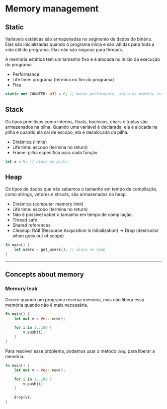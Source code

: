 # Memory management

## Static

Variaveis estáticas são armazenadas no segmento de dados do binário. Elas são inicializadas quando o programa inicia e são válidas para toda a vida útil do programa. Elas não são seguras para threads.

A memória estática tem um tamanho fixo e é alocada no início da execução do programa.

- Performance
- Life time: programa (termina no fim do programa)
- Fixa

```rust
static mut COUNTER: u32 = 0; // maior performance, aloca na memória estática
```

## Stack

Os tipos primitivos como interios, floats, booleans, chars e tuplas são armazenados na pilha. Quando uma variável é declarada, ela é alocada na pilha e quando ela sai de escopo, ela é desalocada da pilha.

- Dinâmica (limite)
- Life time: escopo (termina no return)
- Frame: pilha específica para cada função

```rust
let x = 5; // aloca na pilha
```

## Heap

Os tipos de dados que não sabemos o tamanho em tempo de compilação, como strings, vetores e structs, são armazenados no heap.

- Dinâmica (computer memory limit)
- Life time: escopo (termina no return)
- Não é possível saber o tamanho em tempo de compilação
- Thread safe
- Shared references
- Cleanup: RAII (Resource Acquisition Is Initialization) -> Drop (destructor when goes out of scope)

```rust
fn main() {
    let users = get_users(); // aloca no heap
}
```

---

## Concepts about memory

### Memory leak

Ocorre quando um programa reserva memória, mas não libera essa memória quando não é mais necessária.

```rust
fn main() {
    let mut v = Vec::new();

    for i in 1..100 {
        v.push(i);
    }
}
```

Para resolver esse problema, podemos usar o método `drop` para liberar a memória.

```rust
fn main() {
    let mut v = Vec::new();

    for i in 1..100 {
        v.push(i);
    }

    drop(v);
}
```
